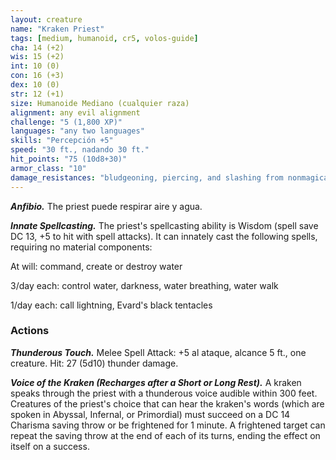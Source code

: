 ```yaml
---
layout: creature
name: "Kraken Priest"
tags: [medium, humanoid, cr5, volos-guide]
cha: 14 (+2)
wis: 15 (+2)
int: 10 (0)
con: 16 (+3)
dex: 10 (0)
str: 12 (+1)
size: Humanoide Mediano (cualquier raza)
alignment: any evil alignment
challenge: "5 (1,800 XP)"
languages: "any two languages"
skills: "Percepción +5"
speed: "30 ft., nadando 30 ft."
hit_points: "75 (10d8+30)"
armor_class: "10"
damage_resistances: "bludgeoning, piercing, and slashing from nonmagical attacks"
---
```


***Anfibio.*** The priest puede respirar aire y agua.

***Innate Spellcasting.*** The priest's spellcasting ability is Wisdom (spell save DC 13, +5 to hit with spell attacks). It can innately cast the following spells, requiring no material components:

At will: command, create or destroy water

3/day each: control water, darkness, water breathing, water walk

1/day each: call lightning, Evard's black tentacles

### Actions

***Thunderous Touch.*** Melee Spell Attack: +5 al ataque, alcance 5 ft., one creature. Hit: 27 (5d10) thunder damage.

***Voice of the Kraken (Recharges after a Short or Long Rest).*** A kraken speaks through the priest with a thunderous voice audible within 300 feet. Creatures of the priest's choice that can hear the kraken's words (which are spoken in Abyssal, Infernal, or Primordial) must succeed on a DC 14 Charisma saving throw or be frightened for 1 minute. A frightened target can repeat the saving throw at the end of each of its turns, ending the effect on itself on a success.